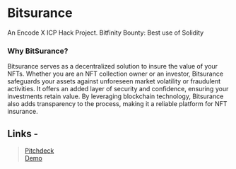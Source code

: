 # Bitsurance

An Encode X ICP Hack Project. 
Bitfinity Bounty: Best use of Solidity

### Why BitSurance?
Bitsurance serves as a decentralized solution to insure the value of your NFTs. 
Whether you are an NFT collection owner or an investor, Bitsurance safeguards your assets against unforeseen market volatility or fraudulent activities. 
It offers an added layer of security and confidence, ensuring your investments retain value. 
By leveraging blockchain technology, Bitsurance also adds transparency to the process, making it a reliable platform for NFT insurance. <br/> 

## Links - 
> [Pitchdeck](https://drive.google.com/file/d/12qCBsrUuUhaT3jyAP3BT2ubt5OnZuTRX/view?usp=sharing) <br/>
> [Demo](https://youtu.be/6f1vx0thgpk) <br />
